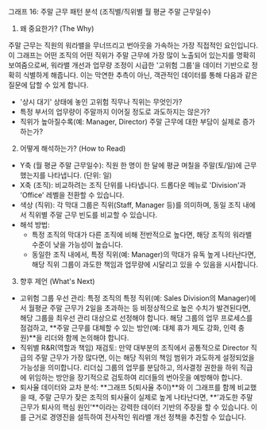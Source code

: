 그래프 16: 주말 근무 패턴 분석 (조직별/직위별 월 평균 주말 근무일수)

1. 왜 중요한가? (The Why)

주말 근무는 직원의 워라밸을 무너뜨리고 번아웃을 가속하는 가장 직접적인 요인입니다. 이 그래프는 어떤 조직의 어떤 직위가 주말 근무에 가장 많이 노출되어 있는지를 명확히 보여줌으로써, 워라밸 개선과 업무량 조정이 시급한 '고위험 그룹'을 데이터 기반으로 정확히 식별하게 해줍니다. 이는 막연한 추측이 아닌, 객관적인 데이터를 통해 다음과 같은 질문에 답할 수 있게 합니다.

- '상시 대기' 상태에 놓인 고위험 직무나 직위는 무엇인가?
- 특정 부서의 업무량이 주말까지 이어질 정도로 과도하지는 않은가?
- 직위가 높아질수록(예: Manager, Director) 주말 근무에 대한 부담이 실제로 증가하는가?

2. 어떻게 해석하는가? (How to Read)

- Y축 (월 평균 주말 근무일수): 직원 한 명이 한 달에 평균 며칠을 주말(토/일)에 근무했는지를 나타냅니다. (단위: 일)
- X축 (조직): 비교하려는 조직 단위를 나타냅니다. 드롭다운 메뉴로 'Division'과 'Office' 레벨을 전환할 수 있습니다.
- 색상 (직위): 각 막대 그룹은 직위(Staff, Manager 등)를 의미하며, 동일 조직 내에서 직위별 주말 근무 빈도를 비교할 수 있습니다.
- 해석 방법:
    - 특정 조직의 막대가 다른 조직에 비해 전반적으로 높다면, 해당 조직의 워라밸 수준이 낮을 가능성이 높습니다.
    - 동일한 조직 내에서, 특정 직위(예: Manager)의 막대가 유독 높게 나타난다면, 해당 직위 그룹이 과도한 책임과 업무량에 시달리고 있을 수 있음을 시사합니다.

3. 향후 제언 (What's Next)

- 고위험 그룹 우선 관리: 특정 조직의 특정 직위(예: Sales Division의 Manager)에서 월평균 주말 근무가 2일을 초과하는 등 비정상적으로 높은 수치가 발견된다면, 해당 그룹을 최우선 관리 대상으로 선정해야 합니다. 해당 그룹의 업무 프로세스를 점검하고, **주말 근무를 대체할 수 있는 방안(예: 대체 휴가 제도 강화, 인력 충원)**을 리더와 함께 논의해야 합니다.
- 직위별 R&R(역할과 책임) 재검토: 만약 대부분의 조직에서 공통적으로 Director 직급의 주말 근무가 가장 많다면, 이는 해당 직위의 책임 범위가 과도하게 설정되었을 가능성을 의미합니다. 리더십 그룹의 업무를 분담하고, 의사결정 권한을 하위 직급에 위임하는 방안을 장기적으로 검토하여 리더들의 번아웃을 예방해야 합니다.
- 퇴사율 데이터와 교차 분석: **그래프 5(퇴사율 추이)**와 이 그래프를 함께 비교했을 때, 주말 근무가 잦은 조직의 퇴사율이 실제로 높게 나타난다면, **'과도한 주말 근무가 퇴사의 핵심 원인'**이라는 강력한 데이터 기반의 주장을 할 수 있습니다. 이를 근거로 경영진을 설득하여 전사적인 워라밸 개선 정책을 추진할 수 있습니다.